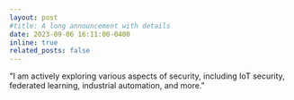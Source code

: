 ```yaml
---
layout: post
#title: A long announcement with details
date: 2023-09-06 16:11:00-0400
inline: true
related_posts: false
---
```


"I am actively exploring various aspects of security, including IoT security, federated learning, industrial automation, and more."
